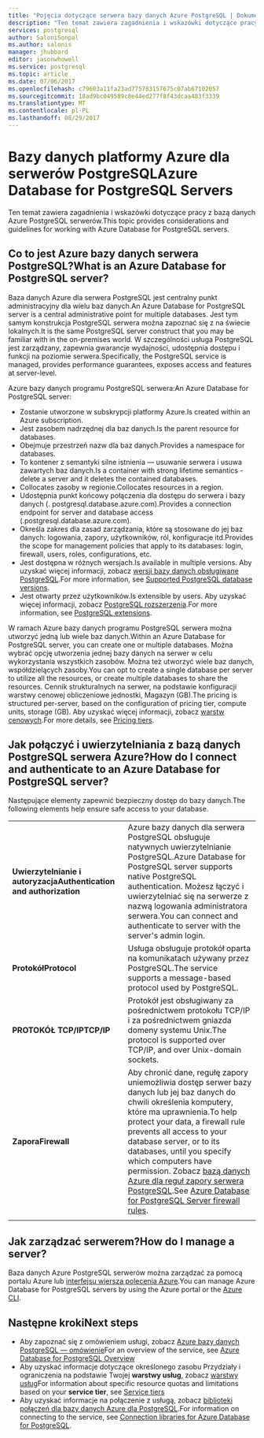 ```yaml
---
title: "Pojęcia dotyczące serwera bazy danych Azure PostgreSQL | Dokumentacja firmy Microsoft"
description: "Ten temat zawiera zagadnienia i wskazówki dotyczące pracy z bazą danych Azure PostgreSQL serwerów."
services: postgresql
author: SaloniSonpal
ms.author: salonis
manager: jhubbard
editor: jasonwhowell
ms.service: postgresql
ms.topic: article
ms.date: 07/06/2017
ms.openlocfilehash: c79603a11fa23ad775783157675c07ab67102057
ms.sourcegitcommit: 18ad9bc049589c8e44ed277f8f43dcaa483f3339
ms.translationtype: MT
ms.contentlocale: pl-PL
ms.lasthandoff: 08/29/2017
---
```

# <a name="azure-database-for-postgresql-servers"></a><span data-ttu-id="9eda6-103">Bazy danych platformy Azure dla serwerów PostgreSQL</span><span class="sxs-lookup"><span data-stu-id="9eda6-103">Azure Database for PostgreSQL Servers</span></span>
<span data-ttu-id="9eda6-104">Ten temat zawiera zagadnienia i wskazówki dotyczące pracy z bazą danych Azure PostgreSQL serwerów.</span><span class="sxs-lookup"><span data-stu-id="9eda6-104">This topic provides considerations and guidelines for working with Azure Database for PostgreSQL servers.</span></span>

## <a name="what-is-an-azure-database-for-postgresql-server"></a><span data-ttu-id="9eda6-105">Co to jest Azure bazy danych serwera PostgreSQL?</span><span class="sxs-lookup"><span data-stu-id="9eda6-105">What is an Azure Database for PostgreSQL server?</span></span>
<span data-ttu-id="9eda6-106">Baza danych Azure dla serwera PostgreSQL jest centralny punkt administracyjny dla wielu baz danych.</span><span class="sxs-lookup"><span data-stu-id="9eda6-106">An Azure Database for PostgreSQL server is a central administrative point for multiple databases.</span></span> <span data-ttu-id="9eda6-107">Jest tym samym konstrukcja PostgreSQL serwera można zapoznać się z na świecie lokalnych.</span><span class="sxs-lookup"><span data-stu-id="9eda6-107">It is the same PostgreSQL server construct that you may be familiar with in the on-premises world.</span></span> <span data-ttu-id="9eda6-108">W szczególności usługa PostgreSQL jest zarządzany, zapewnia gwarancje wydajności, udostępnia dostępu i funkcji na poziomie serwera.</span><span class="sxs-lookup"><span data-stu-id="9eda6-108">Specifically, the PostgreSQL service is managed, provides performance guarantees, exposes access and features at server-level.</span></span>

<span data-ttu-id="9eda6-109">Azure bazy danych programu PostgreSQL serwera:</span><span class="sxs-lookup"><span data-stu-id="9eda6-109">An Azure Database for PostgreSQL server:</span></span>

- <span data-ttu-id="9eda6-110">Zostanie utworzone w subskrypcji platformy Azure.</span><span class="sxs-lookup"><span data-stu-id="9eda6-110">Is created within an Azure subscription.</span></span>
- <span data-ttu-id="9eda6-111">Jest zasobem nadrzędnej dla baz danych.</span><span class="sxs-lookup"><span data-stu-id="9eda6-111">Is the parent resource for databases.</span></span>
- <span data-ttu-id="9eda6-112">Obejmuje przestrzeń nazw dla baz danych.</span><span class="sxs-lookup"><span data-stu-id="9eda6-112">Provides a namespace for databases.</span></span>
- <span data-ttu-id="9eda6-113">To kontener z semantyki silne istnienia — usuwanie serwera i usuwa zawartych baz danych.</span><span class="sxs-lookup"><span data-stu-id="9eda6-113">Is a container with strong lifetime semantics - delete a server and it deletes the contained databases.</span></span>
- <span data-ttu-id="9eda6-114">Collocates zasoby w regionie.</span><span class="sxs-lookup"><span data-stu-id="9eda6-114">Collocates resources in a region.</span></span>
- <span data-ttu-id="9eda6-115">Udostępnia punkt końcowy połączenia dla dostępu do serwera i bazy danych (. postgresql.database.azure.com).</span><span class="sxs-lookup"><span data-stu-id="9eda6-115">Provides a connection endpoint for server and database access (.postgresql.database.azure.com).</span></span>
- <span data-ttu-id="9eda6-116">Określa zakres dla zasad zarządzania, które są stosowane do jej baz danych: logowania, zapory, użytkowników, ról, konfiguracje itd.</span><span class="sxs-lookup"><span data-stu-id="9eda6-116">Provides the scope for management policies that apply to its databases: login, firewall, users, roles, configurations, etc.</span></span>
- <span data-ttu-id="9eda6-117">Jest dostępna w różnych wersjach.</span><span class="sxs-lookup"><span data-stu-id="9eda6-117">Is available in multiple versions.</span></span> <span data-ttu-id="9eda6-118">Aby uzyskać więcej informacji, zobacz [wersji bazy danych obsługiwane PostgreSQL](concepts-supported-versions.md).</span><span class="sxs-lookup"><span data-stu-id="9eda6-118">For more information, see [Supported PostgreSQL database versions](concepts-supported-versions.md).</span></span>
- <span data-ttu-id="9eda6-119">Jest otwarty przez użytkowników.</span><span class="sxs-lookup"><span data-stu-id="9eda6-119">Is extensible by users.</span></span> <span data-ttu-id="9eda6-120">Aby uzyskać więcej informacji, zobacz [PostgreSQL rozszerzenia](concepts-extensions.md).</span><span class="sxs-lookup"><span data-stu-id="9eda6-120">For more information, see [PostgreSQL extensions](concepts-extensions.md).</span></span>

<span data-ttu-id="9eda6-121">W ramach Azure bazy danych programu PostgreSQL serwera można utworzyć jedną lub wiele baz danych.</span><span class="sxs-lookup"><span data-stu-id="9eda6-121">Within an Azure Database for PostgreSQL server, you can create one or multiple databases.</span></span> <span data-ttu-id="9eda6-122">Można wybrać opcję utworzenia jednej bazy danych na serwer w celu wykorzystania wszystkich zasobów. Można też utworzyć wiele baz danych, współdzielących zasoby.</span><span class="sxs-lookup"><span data-stu-id="9eda6-122">You can opt to create a single database per server to utilize all the resources, or create multiple databases to share the resources.</span></span> <span data-ttu-id="9eda6-123">Cennik strukturalnych na serwer, na podstawie konfiguracji warstwy cenowej obliczeniowe jednostki, Magazyn (GB).</span><span class="sxs-lookup"><span data-stu-id="9eda6-123">The pricing is structured per-server, based on the configuration of pricing tier, compute units, storage (GB).</span></span> <span data-ttu-id="9eda6-124">Aby uzyskać więcej informacji, zobacz [warstw cenowych](./concepts-service-tiers.md).</span><span class="sxs-lookup"><span data-stu-id="9eda6-124">For more details, see [Pricing tiers](./concepts-service-tiers.md).</span></span>

## <a name="how-do-i-connect-and-authenticate-to-an-azure-database-for-postgresql-server"></a><span data-ttu-id="9eda6-125">Jak połączyć i uwierzytelniania z bazą danych PostgreSQL serwera Azure?</span><span class="sxs-lookup"><span data-stu-id="9eda6-125">How do I connect and authenticate to an Azure Database for PostgreSQL server?</span></span>
<span data-ttu-id="9eda6-126">Następujące elementy zapewnić bezpieczny dostęp do bazy danych.</span><span class="sxs-lookup"><span data-stu-id="9eda6-126">The following elements help ensure safe access to your database.</span></span>

|||
| :-- | :-- |
| <span data-ttu-id="9eda6-127">**Uwierzytelnianie i autoryzacja**</span><span class="sxs-lookup"><span data-stu-id="9eda6-127">**Authentication and authorization**</span></span> | <span data-ttu-id="9eda6-128">Azure bazy danych dla serwera PostgreSQL obsługuje natywnych uwierzytelnianie PostgreSQL.</span><span class="sxs-lookup"><span data-stu-id="9eda6-128">Azure Database for PostgreSQL server supports native PostgreSQL authentication.</span></span> <span data-ttu-id="9eda6-129">Możesz łączyć i uwierzytelniać się na serwerze z nazwą logowania administratora serwera.</span><span class="sxs-lookup"><span data-stu-id="9eda6-129">You can connect and authenticate to server with the server's admin login.</span></span> |
| <span data-ttu-id="9eda6-130">**Protokół**</span><span class="sxs-lookup"><span data-stu-id="9eda6-130">**Protocol**</span></span> | <span data-ttu-id="9eda6-131">Usługa obsługuje protokół oparta na komunikatach używany przez PostgreSQL.</span><span class="sxs-lookup"><span data-stu-id="9eda6-131">The service supports a message-based protocol used by PostgreSQL.</span></span> |
| <span data-ttu-id="9eda6-132">**PROTOKÓŁ TCP/IP**</span><span class="sxs-lookup"><span data-stu-id="9eda6-132">**TCP/IP**</span></span> | <span data-ttu-id="9eda6-133">Protokół jest obsługiwany za pośrednictwem protokołu TCP/IP i za pośrednictwem gniazda domeny systemu Unix.</span><span class="sxs-lookup"><span data-stu-id="9eda6-133">The protocol is supported over TCP/IP, and over Unix-domain sockets.</span></span> |
| <span data-ttu-id="9eda6-134">**Zapora**</span><span class="sxs-lookup"><span data-stu-id="9eda6-134">**Firewall**</span></span> | <span data-ttu-id="9eda6-135">Aby chronić dane, regułę zapory uniemożliwia dostęp serwer bazy danych lub jej baz danych do chwili określenia komputery, które ma uprawnienia.</span><span class="sxs-lookup"><span data-stu-id="9eda6-135">To help protect your data, a firewall rule prevents all access to your database server, or to its databases, until you specify which computers have permission.</span></span> <span data-ttu-id="9eda6-136">Zobacz [bazą danych Azure dla reguł zapory serwera PostgreSQL](concepts-firewall-rules.md).</span><span class="sxs-lookup"><span data-stu-id="9eda6-136">See [Azure Database for PostgreSQL Server firewall rules](concepts-firewall-rules.md).</span></span> |
|||

## <a name="how-do-i-manage-a-server"></a><span data-ttu-id="9eda6-137">Jak zarządzać serwerem?</span><span class="sxs-lookup"><span data-stu-id="9eda6-137">How do I manage a server?</span></span>
<span data-ttu-id="9eda6-138">Baza danych Azure PostgreSQL serwerów można zarządzać za pomocą portalu Azure lub [interfejsu wiersza polecenia Azure](/cli/azure/postgres).</span><span class="sxs-lookup"><span data-stu-id="9eda6-138">You can manage Azure Database for PostgreSQL servers by using the Azure portal or the [Azure CLI](/cli/azure/postgres).</span></span>

## <a name="next-steps"></a><span data-ttu-id="9eda6-139">Następne kroki</span><span class="sxs-lookup"><span data-stu-id="9eda6-139">Next steps</span></span>
- <span data-ttu-id="9eda6-140">Aby zapoznać się z omówieniem usługi, zobacz [Azure bazy danych PostgreSQL — omówienie](overview.md)</span><span class="sxs-lookup"><span data-stu-id="9eda6-140">For an overview of the service, see [Azure Database for PostgreSQL Overview](overview.md)</span></span>
- <span data-ttu-id="9eda6-141">Aby uzyskać informacje dotyczące określonego zasobu Przydziały i ograniczenia na podstawie Twojej **warstwy usług**, zobacz [warstwy usług](concepts-service-tiers.md)</span><span class="sxs-lookup"><span data-stu-id="9eda6-141">For information about specific resource quotas and limitations based on your **service tier**, see [Service tiers](concepts-service-tiers.md)</span></span>
- <span data-ttu-id="9eda6-142">Aby uzyskać informacje na połączenie z usługą, zobacz [biblioteki połączeń dla bazy danych Azure dla PostgreSQL](concepts-connection-libraries.md).</span><span class="sxs-lookup"><span data-stu-id="9eda6-142">For information on connecting to the service, see [Connection libraries for Azure Database for PostgreSQL](concepts-connection-libraries.md).</span></span>
